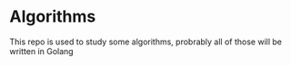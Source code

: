# Algorithms

This repo is used to study some algorithms, probrably all of those will be
written in Golang
